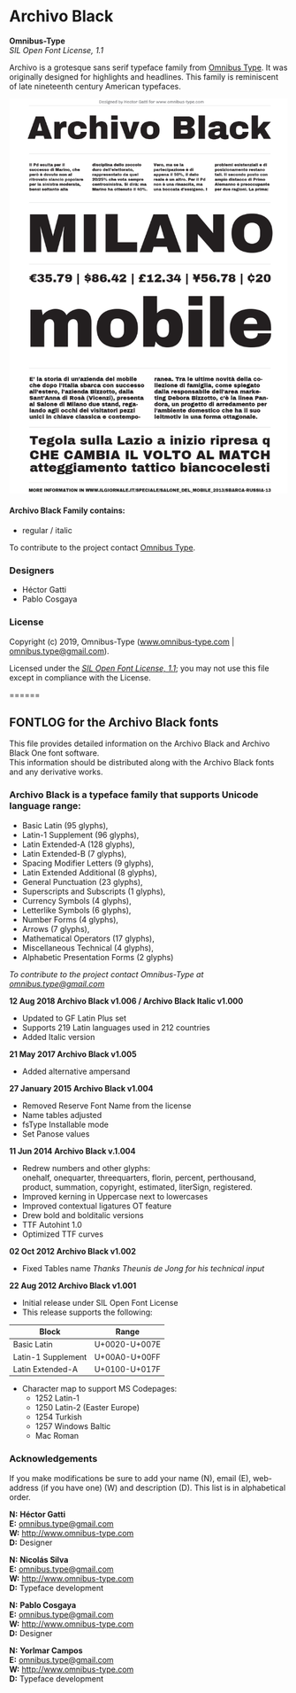 # Archivo Black

**Omnibus-Type**  
*SIL Open Font License, 1.1*

Archivo is a grotesque sans serif typeface family from [Omnibus Type](http://omnibus-type.com/). It was originally designed for highlights and headlines. This family is reminiscent of late nineteenth century American typefaces.

![Sample of Archivo Black.](sources/ArchivoBlack.gif "Archivo Black")

#### Archivo Black Family contains:
* regular / italic

To contribute to the project contact [Omnibus Type](http://omnibus-type.com/).

### Designers

* Héctor Gatti
* Pablo Cosgaya

### License

Copyright (c) 2019, Omnibus-Type (www.omnibus-type.com | omnibus.type@gmail.com).

Licensed under the [*SIL Open Font License, 1.1*](http://scripts.sil.org/OFL); you may not use this file except in compliance with the License.

======
## FONTLOG for the Archivo Black fonts

This file provides detailed information on the Archivo Black and Archivo Black One font software.  
This information should be distributed along with the Archivo Black fonts and any derivative works.

### Archivo Black is a typeface family that supports Unicode language range: 

* Basic Latin (95 glyphs),
* Latin-1 Supplement (96 glyphs),
* Latin Extended-A (128 glyphs),
* Latin Extended-B (7 glyphs),
* Spacing Modifier Letters (9 glyphs),
* Latin Extended Additional (8 glyphs),
* General Punctuation (23 glyphs),
* Superscripts and Subscripts (1 glyphs),
* Currency Symbols (4 glyphs),
* Letterlike Symbols (6 glyphs),
* Number Forms (4 glyphs),
* Arrows (7 glyphs),
* Mathematical Operators (17 glyphs),
* Miscellaneous Technical (4 glyphs),
* Alphabetic Presentation Forms (2 glyphs)

*To contribute to the project contact Omnibus-Type at omnibus.type@gmail.com*

**12 Aug 2018 Archivo Black v1.006 / Archivo Black Italic v1.000**
- Updated to GF Latin Plus set
- Supports 219 Latin languages used in 212 countries
- Added Italic version

**21 May 2017 Archivo Black v1.005**
- Added alternative ampersand

**27 January 2015 Archivo Black v1.004**
- Removed Reserve Font Name from the license
- Name tables adjusted
- fsType Installable mode
- Set Panose values

**11 Jun 2014 Archivo Black v.1.004**
- Redrew numbers and other glyphs:  
onehalf, onequarter, threequarters, florin, percent, perthousand, product, summation, copyright, estimated, literSign, registered.
- Improved kerning in Uppercase next to lowercases
- Improved contextual ligatures OT feature
- Drew bold and bolditalic versions
- TTF Autohint 1.0
- Optimized TTF curves

**02 Oct 2012 Archivo Black v1.002**
- Fixed Tables name *Thanks Theunis de Jong for his technical input*

**22 Aug 2012 Archivo Black v1.001**
- Initial release under SIL Open Font License
- This release supports the following:

Block              | Range
-------------------|--------------
Basic Latin        | U+0020-U+007E
Latin-1 Supplement | U+00A0-U+00FF
Latin Extended-A   | U+0100-U+017F

 
- Character map to support MS Codepages:  
  - 1252 Latin-1
  - 1250 Latin-2 (Easter Europe)
  - 1254 Turkish
  - 1257 Windows Baltic
  - Mac Roman

### Acknowledgements

If you make modifications be sure to add your name (N), email (E), web-address
(if you have one) (W) and description (D). This list is in alphabetical order.

**N:** **Héctor Gatti**  
**E:** omnibus.type@gmail.com  
**W:** http://www.omnibus-type.com  
**D:** Designer

**N:** **Nicolás Silva**  
**E:** omnibus.type@gmail.com  
**W:** http://www.omnibus-type.com  
**D:** Typeface development  

**N:** **Pablo Cosgaya**  
**E:** omnibus.type@gmail.com  
**W:** http://www.omnibus-type.com  
**D:** Designer

**N:** **Yorlmar Campos**  
**E:** omnibus.type@gmail.com  
**W:** http://www.omnibus-type.com  
**D:** Typeface development